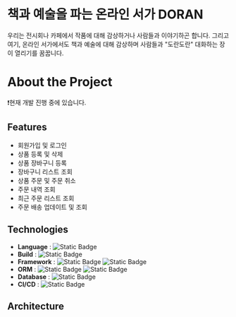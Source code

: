 # 책과 예술을 파는 온라인 서가 DORAN
우리는 전시회나 카페에서 작품에 대해 감상하거나 사람들과 이야기하곤 합니다. 그리고 여기, 온라인 서가에서도 책과 예술에 대해 감상하며 사람들과 "도란도란" 대화하는 장이 열리기를 꿈꿉니다.

# About the Project
❗현재 개발 진행 중에 있습니다.

## Features
- 회원가입 및 로그인
- 상품 등록 및 삭제
- 상품 장바구니 등록
- 장바구니 리스트 조회
- 상품 주문 및 주문 취소
- 주문 내역 조회
- 최근 주문 리스트 조회
- 주문 배송 업데이트 및 조회

## Technologies
- **Language** : ![Static Badge](https://img.shields.io/badge/java-17-ED8B00?logo=Java&label=Java&color=ED8B00)
- **Build** : ![Static Badge](https://img.shields.io/badge/maven-4.0.0-ED1B4B?logo=Maven&label=Maven&color=ED1B4B)
- **Framework** : ![Static Badge](https://img.shields.io/badge/springboot-3.2.5-6DB33F?logo=springboot&label=Spring%20Boot&color=6DB33F) ![Static Badge](https://img.shields.io/badge/springcloud-2023.0.1-6DB33F?logo=Spring&label=Spring%20Cloud&color=6DB33F)
- **ORM** : ![Static Badge](https://img.shields.io/badge/springdatajpa-3.2.5-43853D?logo=Spring&label=Spring%20Data%20JPA&color=43853D) ![Static Badge](https://img.shields.io/badge/querydsl-5.0.0-0A60A8?logo=Spring&label=QueryDSL&color=0A60A8)
- **Database** : ![Static Badge](https://img.shields.io/badge/mysql-8.0-4479A1?logo=MySQL&label=MySQL&color=4479A1)
- **CI/CD** : ![Static Badge](https://img.shields.io/badge/github-2.44.0-231F20?logo=Github&label=Github&color=231F20)

## Architecture